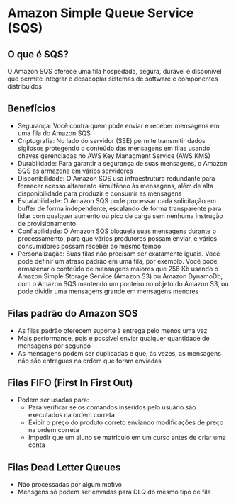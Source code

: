 # Amazon Simple Queue Service (SQS)

## O que é SQS?

O Amazon SQS oferece uma fila hospedada, segura, durável e disponível que permite integrar e desacoplar sistemas de software e componentes distribuídos

## Benefícios

- Segurança: Você contra quem pode enviar e receber mensagens em uma fila do Amazon SQS
- Criptografia: No lado do servidor (SSE) permite transmitir dados sigilosos protegendo o conteúdo das mensagens em filas usando chaves gerenciadas no AWS Key Managment Service (AWS KMS)
- Durabilidade: Para garantir a segurança de suas mensagens, o Amazon SQS as armazena em vários servidores
- Disponibilidade: O Amazon SQS usa infraestrutura redundante para fornecer acesso altamento simultâneo às mensagens, além de alta disponibilidade para produzir e consumir as mensagens
- Escalabilidade: O Amazon SQS pode processar cada solicitação em buffer de forma independente, escalando de forma transparente para lidar com qualquer aumento ou pico de carga sem nenhuma instrução de provisionamento
- Confiabilidade: O Amazon SQS bloqueia suas mensagens durante o processamento, para que vários produtores possam enviar, e vários consumidores possam receber ao mesmo tempo
- Personalização: Suas filas não precisam ser exatamente iguais. Você pode definir um atraso padrão em uma fila, por exemplo. Você pode armazenar o conteúdo de mensagens maiores que 256 Kb usando o Amazon Simple Storage Service (Amazon S3) ou Amazon DynamoDb, com o Amazon SQS mantendo um ponteiro no objeto do Amazon S3, ou pode dividir uma mensagens grande em mensagens menores

## Filas padrão do Amazon SQS

- As filas padrão oferecem suporte à entrega pelo menos uma vez
- Mais performance, pois é possível enviar qualquer quantidade de mensagens por segundo
- As mensagens podem ser duplicadas e que, às vezes, as mensagens não são entregues na ordem que foram enviadas

## Filas FIFO (First In First Out)

- Podem ser usadas para:
  - Para verificar se os comandos inseridos pelo usuário são executados na ordem correta
  - Exibir o preço do produto correto enviando modificações de preço na ordem correta
  - Impedir que um aluno se matriculo em um curso antes de criar uma conta

## Filas Dead Letter Queues

- Não processadas por algum motivo
- Mensgens só podem ser envadas para DLQ do mesmo tipo de fila

